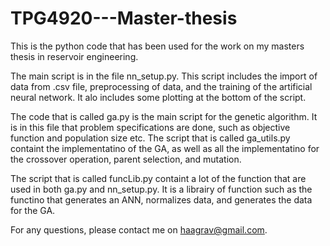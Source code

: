 # TPG4920---Master-thesis
This is the python code that has been used for the work on my masters thesis in reservoir engineering.

The main script is in the file nn_setup.py. This script includes the import of data from .csv file, preprocessing of data, and the training of the artificial neural network.
It alo includes some plotting at the bottom of the script. 

The code that is called ga.py is the main script for the genetic algorithm. It is in this file that problem specifications are done, such as objective function and population size etc.
The script that is called ga_utils.py containt the implementatino of the GA, as well as all the implementatino for the crossover operation, parent selection, and mutation.

The script that is called funcLib.py containt a lot of the function that are used in both ga.py and nn_setup.py.
It is a librairy of function such as the functino that generates an ANN, normalizes data, and generates the data for the GA.

For any questions, please contact me on haagrav@gmail.com.

